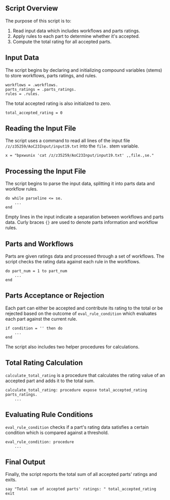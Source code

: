 

## Script Overview

The purpose of this script is to:

1. Read input data which includes workflows and parts ratings.
2. Apply rules to each part to determine whether it's accepted.
3. Compute the total rating for all accepted parts.

## Input Data

The script begins by declaring and initializing compound variables (stems) to store workflows, parts ratings, and rules.

```rexx
workflows = .workflows.
parts_ratings = .parts_ratings.
rules = .rules.
```

The total accepted rating is also initialized to zero.

```rexx
total_accepted_rating = 0
```

## Reading the Input File

The script uses a command to read all lines of the input file `/z/z35259/AoC23Input/input19.txt` into the `file.` stem variable.

```rexx
x = "bpxwunix 'cat /z/z35259/AoC23Input/input19.txt' ,,file.,se."
```

## Processing the Input File

The script begins to parse the input data, splitting it into parts data and workflow rules.

```rexx
do while parseline <= se.
    ...
end
```

Empty lines in the input indicate a separation between workflows and parts data. Curly braces `{}` are used to denote parts information and workflow rules.

## Parts and Workflows

Parts are given ratings data and processed through a set of workflows. The script checks the rating data against each rule in the workflows.

```rexx
do part_num = 1 to part_num
    ...
end
```

## Parts Acceptance or Rejection

Each part can either be accepted and contribute its rating to the total or be rejected based on the outcome of `eval_rule_condition` which evaluates each part against the current rule.

```rexx
if condition = '' then do
    ...
end
```

The script also includes two helper procedures for calculations.

## Total Rating Calculation

`calculate_total_rating` is a procedure that calculates the rating value of an accepted part and adds it to the total sum.

```rexx
calculate_total_rating: procedure expose total_accepted_rating parts_ratings.
    ...
```

## Evaluating Rule Conditions

`eval_rule_condition` checks if a part's rating data satisfies a certain condition which is compared against a threshold.

```rexx
eval_rule_condition: procedure
    ...
```

## Final Output

Finally, the script reports the total sum of all accepted parts' ratings and exits.

```rexx
say "Total sum of accepted parts' ratings: " total_accepted_rating
exit
```
